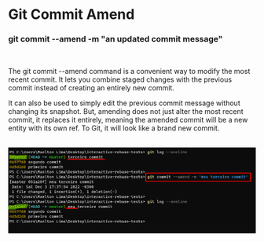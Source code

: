 # Git Commit Amend

### git commit --amend -m "an updated commit message"

<br/>

The git commit --amend command is a convenient way to modify the most recent commit. It lets you combine staged changes with the previous commit instead of creating an entirely new commit. <br/>

It can also be used to simply edit the previous commit message without changing its snapshot. But, amending does not just alter the most recent commit, it replaces it entirely, meaning the amended commit will be a new entity with its own ref. To Git, it will look like a brand new commit. <br/><br/>

![Exercising Git Amend command](UsingGitAmend.png)